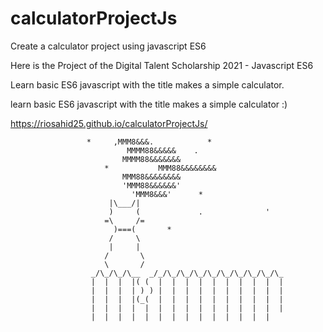 # calculatorProjectJs
Create a calculator project using javascript ES6

Here is the Project of the Digital Talent Scholarship 2021 - Javascript ES6


Learn basic ES6 javascript with the title makes a simple calculator. 


learn basic ES6 javascript with the title makes a simple calculator :) 


https://riosahid25.github.io/calculatorProjectJs/

	
 	 
```
				 *     ,MMM8&&&.            *
						  MMMM88&&&&&    .
						 MMMM88&&&&&&&
				     *           MMM88&&&&&&&&
						 MMM88&&&&&&&&
						 'MMM88&&&&&&'
						   'MMM8&&&'      *
					  |\___/|
					  )     (             .              '
					 =\     /=
					   )===(       *
					  /     \
					  |     |
					 /       \
					 \       /
				  _/\_/\_/\__  _/_/\_/\_/\_/\_/\_/\_/\_/\_/\_
				  |  |  |  |( (  |  |  |  |  |  |  |  |  |  |
				  |  |  |  | ) ) |  |  |  |  |  |  |  |  |  |
				  |  |  |  |(_(  |  |  |  |  |  |  |  |  |  |
				  |  |  |  |  |  |  |  |  |  |  |  |  |  |  |
				  |  |  |  |  |  |  |  |  |  |  |  |  |  |
